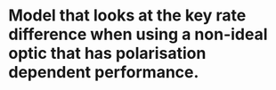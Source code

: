 # Model that looks at the key rate difference when using a non-ideal optic that has polarisation dependent performance.

